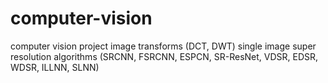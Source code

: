 # computer-vision
 computer vision project
image transforms (DCT, DWT)
single image super resolution algorithms (SRCNN, FSRCNN, ESPCN, SR-ResNet, VDSR, EDSR, WDSR, ILLNN, SLNN)
